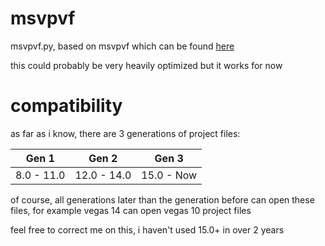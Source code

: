 # msvpvf
msvpvf.py, based on msvpvf which can be found [here](https://www.focusonvegas.com/movie-studio-vegas-pro-version-faker/)

this could probably be very heavily optimized but it works for now

# compatibility
as far as i know, there are 3 generations of project files:

Gen 1 | Gen 2 | Gen 3
--- | --- | ---
8.0 - 11.0 | 12.0 - 14.0 | 15.0 - Now

of course, all generations later than the generation before can open these files, for example vegas 14 can open vegas 10 project files

feel free to correct me on this, i haven't used 15.0+ in over 2 years
